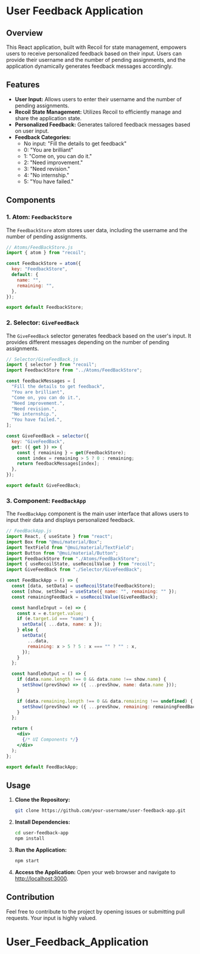 # User Feedback Application

## Overview

This React application, built with Recoil for state management, empowers users to receive personalized feedback based on their input. Users can provide their username and the number of pending assignments, and the application dynamically generates feedback messages accordingly.

## Features

- **User Input:** Allows users to enter their username and the number of pending assignments.
- **Recoil State Management:** Utilizes Recoil to efficiently manage and share the application state.
- **Personalized Feedback:** Generates tailored feedback messages based on user input.
- **Feedback Categories:**
  - No input: "Fill the details to get feedback"
  - 0: "You are brilliant"
  - 1: "Come on, you can do it."
  - 2: "Need improvement."
  - 3: "Need revision."
  - 4: "No internship."
  - 5: "You have failed."

## Components

### 1. Atom: `FeedbackStore`

The `FeedbackStore` atom stores user data, including the username and the number of pending assignments.

```jsx
// Atoms/FeedBackStore.js
import { atom } from "recoil";

const FeedbackStore = atom({
  key: "FeedbackStore",
  default: {
    name: "",
    remaining: "",
  },
});

export default FeedbackStore;
```

### 2. Selector: `GiveFeedBack`

The `GiveFeedBack` selector generates feedback based on the user's input. It provides different messages depending on the number of pending assignments.

```jsx
// Selector/GiveFeedBack.js
import { selector } from "recoil";
import FeedbackStore from "../Atoms/FeedBackStore";

const feedbackMessages = [
  "Fill the details to get feedback",
  "You are brilliant",
  "Come on, you can do it.",
  "Need improvement.",
  "Need revision.",
  "No internship.",
  "You have failed.",
];

const GiveFeedBack = selector({
  key: "GiveFeedBack",
  get: ({ get }) => {
    const { remaining } = get(FeedbackStore);
    const index = remaining > 5 ? 0 : remaining;
    return feedbackMessages[index];
  },
});

export default GiveFeedBack;
```

### 3. Component: `FeedBackApp`

The `FeedBackApp` component is the main user interface that allows users to input their data and displays personalized feedback.

```jsx
// FeedBackApp.js
import React, { useState } from "react";
import Box from "@mui/material/Box";
import TextField from "@mui/material/TextField";
import Button from "@mui/material/Button";
import FeedbackStore from "./Atoms/FeedBackStore";
import { useRecoilState, useRecoilValue } from "recoil";
import GiveFeedBack from "./Selector/GiveFeedBack";

const FeedBackApp = () => {
  const [data, setData] = useRecoilState(FeedbackStore);
  const [show, setShow] = useState({ name: "", remaining: "" });
  const remainingFeedBack = useRecoilValue(GiveFeedBack);

  const handleInput = (e) => {
    const x = e.target.value;
    if (e.target.id === "name") {
      setData({ ...data, name: x });
    } else {
      setData({
        ...data,
        remaining: x > 5 ? 5 : x === "" ? "" : x,
      });
    }
  };

  const handleOutput = () => {
    if (data.name.length !== 0 && data.name !== show.name) {
      setShow((prevShow) => ({ ...prevShow, name: data.name }));
    }

    if (data.remaining.length !== 0 && data.remaining !== undefined) {
      setShow((prevShow) => ({ ...prevShow, remaining: remainingFeedBack }));
    }
  };

  return (
    <div>
      {/* UI Components */}
    </div>
  );
};

export default FeedBackApp;

```

## Usage

1. **Clone the Repository:**
   ```bash
   git clone https://github.com/your-username/user-feedback-app.git
   ```

2. **Install Dependencies:**
   ```bash
   cd user-feedback-app
   npm install
   ```

3. **Run the Application:**
   ```bash
   npm start
   ```

4. **Access the Application:**
   Open your web browser and navigate to [http://localhost:3000](http://localhost:3000).

## Contribution

Feel free to contribute to the project by opening issues or submitting pull requests. Your input is highly valued.

# User_Feedback_Application
